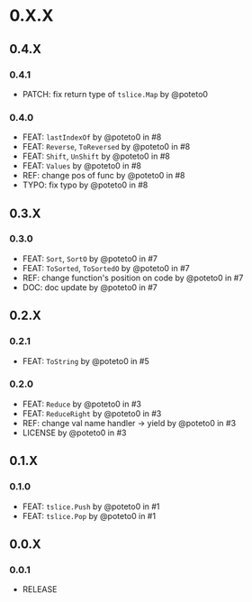 # 0.X.X

## 0.4.X

### 0.4.1

- PATCH: fix return type of `tslice.Map` by @poteto0

### 0.4.0

- FEAT: `lastIndexOf` by @poteto0 in #8
- FEAT: `Reverse`, `ToReversed` by @poteto0 in #8
- FEAT: `Shift`, `UnShift` by @poteto0 in #8
- FEAT: `Values` by @poteto0 in #8
- REF: change pos of func by @poteto0 in #8
- TYPO: fix typo by @poteto0 in #8

## 0.3.X

### 0.3.0

- FEAT: `Sort`, `SortO` by @poteto0 in #7
- FEAT: `ToSorted`, `ToSortedO` by @poteto0 in #7
- REF: change function's position on code by @poteto0 in #7
- DOC: doc update by @poteto0 in #7

## 0.2.X

### 0.2.1

- FEAT: `ToString` by @poteto0 in #5

### 0.2.0

- FEAT: `Reduce` by @poteto0 in #3
- FEAT: `ReduceRight` by @poteto0 in #3
- REF: change val name handler -> yield by @poteto0 in #3
- LICENSE by @poteto0 in #3

## 0.1.X

### 0.1.0

- FEAT: `tslice.Push` by @poteto0 in #1
- FEAT: `tslice.Pop` by @poteto0 in #1

## 0.0.X

### 0.0.1

- RELEASE
